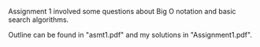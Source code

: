 Assignment 1 involved some questions about Big O notation and basic search algorithms.

Outline can be found in "asmt1.pdf" and my solutions in "Assignment1.pdf".
